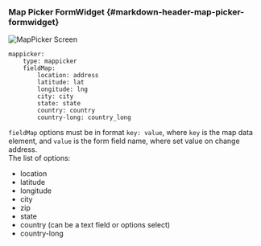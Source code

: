### Map Picker FormWidget {#markdown-header-map-picker-formwidget}
![MapPicker Screen](https://box.everhelper.me/attachment/400082/5e48bd50-beff-4239-af84-25fa63f6ba59/397815-LtFhqyTZwRn4vuwp/screen.png)

    mappicker:
        type: mappicker
        fieldMap:
            location: address
            latitude: lat
            longitude: lng
            city: city
            state: state
            country: country
            country-long: country_long

`fieldMap` options must be in format `key: value`, where `key` is the map data element, and `value` is the form field name, where set value on change address.   
The list of options:

- location
- latitude
- longitude
- city
- zip
- state
- country (can be a text field or options select)
- country-long
